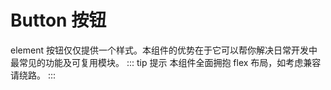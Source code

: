 # Button 按钮
element 按钮仅仅提供一个样式。本组件的优势在于它可以帮你解决日常开发中最常见的功能及可复用模块。
::: tip 提示
本组件全面拥抱 flex 布局，如考虑兼容请绕路。
:::

<br>

